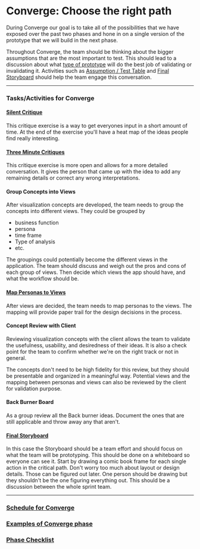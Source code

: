 # Converge: Choose the right path

During Converge our goal is to take all of the possibilities
that we have exposed over the past two phases and hone in on a single version of
the prototype that we will build in the next phase.

Throughout Converge, the team should be thinking about the bigger
assumptions that are the most important to test.
This should lead to a discussion
about what [type of
prototype](../4-Prototype#activities-for-prototype) will do the
best job of validating or invalidating it.
Activities such as
[Assumption / Test Table](../Exercises/assumptions.md)
and [Final Storyboard](#final-storyboard)
should help the team engage this conversation.

---

### Tasks/Activities for Converge

#### [Silent Critique](../4-Converge/Exercises/silent-critique.md)
This critique exercise is a way to get everyones input in a short amount of
time. At the end of the exercise you'll have a heat map of the ideas people find
really interesting.

#### [Three Minute Critiques](../4-Converge/Exercises/3-minute-critiques.md)

This critique exercise is more open and allows for a more detailed conversation.
It gives the person that came up with the idea to add any remaining details or
correct any wrong interpretations.

#### Group Concepts into Views

After visualization concepts are developed, the team needs to group the concepts into different views. They could be grouped by
* business function
* persona
* time frame
* Type of analysis
* etc.

The groupings could potentially become the different views in the application. The team should discuss and weigh out the pros and cons of each group of views. Then decide which views the app should have, and what the workflow should be. 

#### [Map Personas to Views](../4-Converge/Exercises/personas-to-views.md)

After views are decided, the team needs to map personas to the views. The mapping will provide paper trail for the design decisions in the  process. 

#### Concept Review with Client

Reviewing visualization concepts with the client allows the team to validate the usefulness, usability, and desiredness of their ideas. It is also a check point for the team to confirm whether we're on the right track or not in general. 

The concepts don't need to be high fidelity for this review, but they should be presentable and organized in a meaningful way. Potential views and the mapping between personas and views can also be reviewed by the client for validation purpose. 

#### Back Burner Board

As a group review all the Back burner ideas. Document the ones that are still
applicable and throw away any that aren't.

#### [Final Storyboard](../4-Converge/Exercises/storyboards.md)

In this case the Storyboard should be a team effort and should focus
on what the team will be prototyping. This should be done on a whiteboard so
everyone can see it.
Start by drawing a comic book frame for each single action
in the critical path.
Don't worry too much about layout or design details. 
Those can be figured out later.
One person should be drawing but they shouldn't
be the one figuring everything out. This
should be a discussion between the whole sprint team.

---

### [Schedule for Converge](SCHEDULE.md)
### [Examples of Converge phase](EXAMPLES.md)
### [Phase Checklist](CHECKLIST.md)





